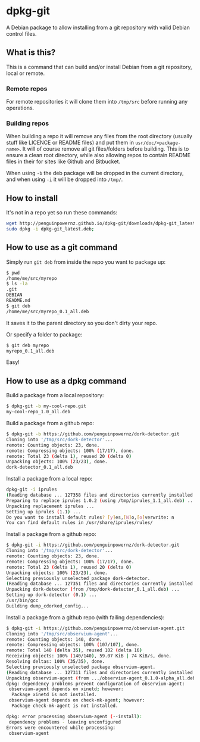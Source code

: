 dpkg-git
========

A Debian package to allow installing from a git repository with valid Debian control files.

## What is this?

This is a command that can build and/or install Debian from a git repository, local or remote.

### Remote repos

For remote repositories it will clone them into `/tmp/src` before running any operations.

### Building repos

When building a repo it will remove any files from the root directory (usually stuff like LICENCE or README files) and put them in `usr/doc/<package-name>`.  It will of course remove all git files/folders before building.  This is to ensure a clean root directory, while also allowing repos to contain README files in their for sites like Github and Bitbucket.

When using `-b` the deb package will be dropped in the current directory, and when using `-i` it will be dropped into `/tmp/`.

## How to install

It's not in a repo yet so run these commands:

```sh
wget http://penguinpowernz.github.io/dpkg-git/downloads/dpkg-git_latest.deb;
sudo dpkg -i dpkg-git_latest.deb;
```

## How to use as a git command

Simply run `git deb` from inside the repo you want to package up:

```sh
$ pwd
/home/me/src/myrepo
$ ls -la
.git
DEBIAN
README.md
$ git deb
/home/me/src/myrepo_0.1_all.deb
```

It saves it to the parent directory so you don't dirty your repo.

Or specify a folder to package:

```sh
$ git deb myrepo
myrepo_0.1_all.deb
```

Easy!

## How to use as a dpkg command

Build a package from a local repository:

```sh
$ dpkg-git -b my-cool-repo.git
my-cool-repo_1.0_all.deb
```

Build a package from a github repo:

```sh
$ dpkg-git -b https://github.com/penguinpowernz/dork-detector.git                                                                               4 ↵
Cloning into '/tmp/src/dork-detector'...
remote: Counting objects: 23, done.
remote: Compressing objects: 100% (17/17), done.
remote: Total 23 (delta 1), reused 20 (delta 0)
Unpacking objects: 100% (23/23), done.
dork-detector_0.1_all.deb
```

Install a package from a local repo:

```sh
dpkg-git -i iprules 
(Reading database ... 127358 files and directories currently installed.)
Preparing to replace iprules 1.0.2 (using /tmp/iprules_1.1_all.deb) ...
Unpacking replacement iprules ...
Setting up iprules (1.1) ...
Do you want to install default rules? [y]es,[N]o,[o]verwrite: n
You can find default rules in /usr/share/iprules/rules/
```

Install a package from a github repo:

```sh
$ dpkg-git -i https://github.com/penguinpowernz/dork-detector.git
Cloning into '/tmp/src/dork-detector'...
remote: Counting objects: 23, done.
remote: Compressing objects: 100% (17/17), done.
remote: Total 23 (delta 1), reused 20 (delta 0)
Unpacking objects: 100% (23/23), done.
Selecting previously unselected package dork-detector.
(Reading database ... 127351 files and directories currently installed.)
Unpacking dork-detector (from /tmp/dork-detector_0.1_all.deb) ...
Setting up dork-detector (0.1) ...
/usr/bin/gcc
Building dump_cdorked_config...
```

Install a package from a github repo (with failing dependencies):

```sh
$ dpkg-git -i https://github.com/penguinpowernz/observium-agent.git
Cloning into '/tmp/src/observium-agent'...
remote: Counting objects: 140, done.
remote: Compressing objects: 100% (107/107), done.
remote: Total 140 (delta 35), reused 102 (delta 16)
Receiving objects: 100% (140/140), 59.07 KiB | 74 KiB/s, done.
Resolving deltas: 100% (35/35), done.
Selecting previously unselected package observium-agent.
(Reading database ... 127311 files and directories currently installed.)
Unpacking observium-agent (from .../observium-agent_0.1.0-alpha_all.deb) ...
dpkg: dependency problems prevent configuration of observium-agent:
 observium-agent depends on xinetd; however:
  Package xinetd is not installed.
 observium-agent depends on check-mk-agent; however:
  Package check-mk-agent is not installed.

dpkg: error processing observium-agent (--install):
 dependency problems - leaving unconfigured
Errors were encountered while processing:
 observium-agent
```
